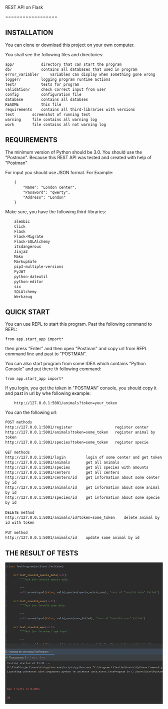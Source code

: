 REST API on Flask

==================

INSTALLATION
-----------

You can clone or download this project on your own computer.

You shall see the following files and directories:

    app/            directory that can start the program
    db/             contains all databases that used in program
    error_variable/     variables can display when something gone wrong
    logger/         logging program runtime actions
    test/           tests for program
    validation/     check correct input from user
    config          configuration file
    database        contains all databses
    README          this file
    requirements    contains all third-libraries with versions
    test        screenshot of running test
    warning     file contains all warning log
    work        file contains all not warning log
    
    
REQUIREMENTS
-----------
The minimum version of Python should be 3.0.
You should use the "Postman". Because this REST API was tested and created with help of "Postman"

For input you should use JSON format. For Example:
        
        {
            "Name": "London center",
            "Password": "qwerty",
            "Address": "London"
        }

Make sure, you have the following third-libraries:

        alembic
        Click
        Flask
        Flask-Migrate
        Flask-SQLAlchemy
        itsdangerous
        Jinja2
        Mako
        MarkupSafe
        pip3-multiple-versions
        PyJWT
        python-dateutil
        python-editor
        six
        SQLAlchemy
        Werkzeug
        
QUICK START
----------

You can use REPL to start this program.
Past the following command to REPL: 

    from app.start_app import*
    
then press "Enter" and then open "Postman" and copy url from REPL command line and past to "POSTMAN".

You can also start program from some IDEA which contains "Python Console" and put there th following command:

    from app.start_app import*

If you login, you get the token in "POSTMAN" console, you should copy it and past in url by whe following example:

        http://127.0.0.1:5001/animals?token=your_token
        
        
You can the following url:

    POST methods    
    http://127.0.0.1:5001/register                   register center
    http://127.0.0.1:5001/animals?token=some_token   register animal by token
    http://127.0.0.1:5001/species?token=some_token   register specie
    
    GET methods
    http://127.0.0.1:5001/login         login of some center and get token
    http://127.0.0.1:5001/animals       get all animals
    http://127.0.0.1:5001/species       get all species with amounts
    http://127.0.0.1:5001/centers       get all centers
    http://127.0.0.1:5001/centers/id    get information about some center by id
    http://127.0.0.1:5001/animals/id    get information about some animal by id   
    http://127.0.0.1:5001/species/id    get information about some specie by id 
    
    DELETE method 
    http://127.0.0.1:5001/animals/id?token=some_token    delete animal by id with token
    
    PUT method
    http://127.0.0.1:5001/animals/id    update some animal by id
    


THE RESULT OF TESTS
-------------------
![](test.png)

